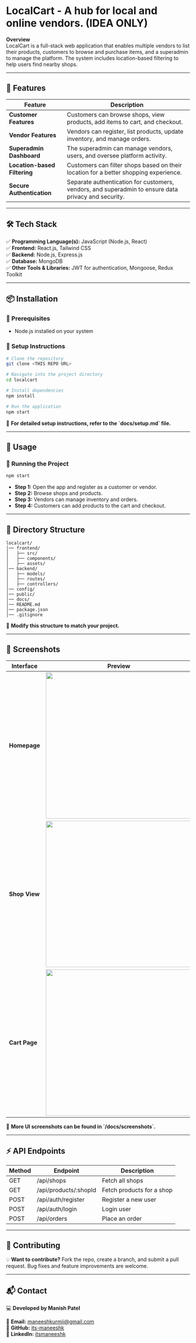 # LocalCart - A hub for local and online vendors. (IDEA ONLY)

**Overview**  
LocalCart is a full-stack web application that enables multiple vendors to list their products, customers to browse and purchase items, and a superadmin to manage the platform. The system includes location-based filtering to help users find nearby shops.

---

## 📌 Features  

| **Feature**                     | **Description**                                                                                          |
|----------------------------------|----------------------------------------------------------------------------------------------------------|
| **Customer Features**            | Customers can browse shops, view products, add items to cart, and checkout.                            |
| **Vendor Features**              | Vendors can register, list products, update inventory, and manage orders.                              |
| **Superadmin Dashboard**         | The superadmin can manage vendors, users, and oversee platform activity.                               |
| **Location-based Filtering**     | Customers can filter shops based on their location for a better shopping experience.                   |
| **Secure Authentication**        | Separate authentication for customers, vendors, and superadmin to ensure data privacy and security.   |

---

## 🛠 Tech Stack  

✅ **Programming Language(s):** JavaScript (Node.js, React)  
✅ **Frontend:** React.js, Tailwind CSS  
✅ **Backend:** Node.js, Express.js  
✅ **Database:** MongoDB  
✅ **Other Tools & Libraries:** JWT for authentication, Mongoose, Redux Toolkit  

---

## 📦 Installation  

### **🔹 Prerequisites**  
- Node.js installed on your system  

### **🔹 Setup Instructions**  
```sh
# Clone the repository
git clone <THIS REPO URL>

# Navigate into the project directory
cd localcart

# Install dependencies
npm install

# Run the application
npm start
```

📌 **For detailed setup instructions, refer to the \`docs/setup.md\` file.**

---

## 🚀 Usage  

### **🔹 Running the Project**  
```sh
npm start
```
- **Step 1:** Open the app and register as a customer or vendor.  
- **Step 2:** Browse shops and products.  
- **Step 3:** Vendors can manage inventory and orders.  
- **Step 4:** Customers can add products to the cart and checkout.  


---

## 📂 Directory Structure  

```
localcart/
│── frontend/
│   ├── src/
│   ├── components/
│   ├── assets/
│── backend/
│   ├── models/
│   ├── routes/
│   ├── controllers/
│── config/
│── public/
│── docs/
│── README.md
│── package.json
│── .gitignore
```
📌 **Modify this structure to match your project.**

---

## 📸 Screenshots  
| **Interface** | **Preview** |
|--------------|------------|
| **Homepage** | <img src="IMAGE_URL_1" width="400px"> |
| **Shop View** | <img src="IMAGE_URL_2" width="400px"> |
| **Cart Page** | <img src="IMAGE_URL_3" width="400px"> |

📌 **More UI screenshots can be found in \`/docs/screenshots\`.**  

---

## ⚡ API Endpoints  

| **Method** | **Endpoint** | **Description** |
|-----------|-------------|----------------|
| GET       | /api/shops  | Fetch all shops |
| GET       | /api/products/:shopId  | Fetch products for a shop |
| POST      | /api/auth/register | Register a new user |
| POST      | /api/auth/login  | Login user |
| POST      | /api/orders  | Place an order |


---

## 🔗 Contributing  

💡 **Want to contribute?** Fork the repo, create a branch, and submit a pull request. Bug fixes and feature improvements are welcome.  

---

## 📬 Contact  

💻 **Developed by Manish Patel**  

📧 **Email:** maneeshkurmii@gmail.com  
🔗 **GitHub:** [its-maneeshk](https://github.com/its-maneeshk)  
🔗 **LinkedIn:** [itsmaneeshk](https://www.linkedin.com/in/itsmaneeshk/)  
